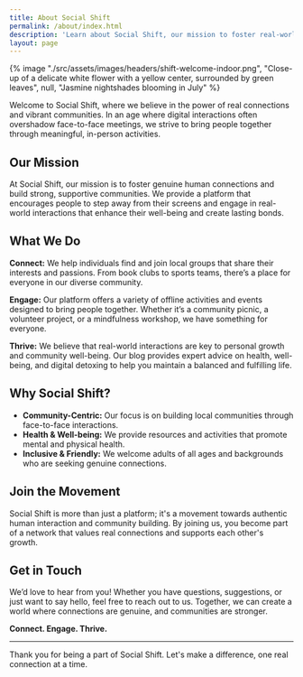 ```yaml
---
title: About Social Shift
permalink: /about/index.html
description: 'Learn about Social Shift, our mission to foster real-world connections and build supportive communities through in-person activities and events".'
layout: page
---
```


{% image "./src/assets/images/headers/shift-welcome-indoor.png", "Close-up of a delicate white flower with a yellow center, surrounded by green leaves", null, "Jasmine nightshades blooming in July" %}




Welcome to Social Shift, where we believe in the power of real connections and vibrant communities. In an age where digital interactions often overshadow face-to-face meetings, we strive to bring people together through meaningful, in-person activities.

## Our Mission

At Social Shift, our mission is to foster genuine human connections and build strong, supportive communities. We provide a platform that encourages people to step away from their screens and engage in real-world interactions that enhance their well-being and create lasting bonds.

## What We Do

**Connect:** We help individuals find and join local groups that share their interests and passions. From book clubs to sports teams, there’s a place for everyone in our diverse community.

**Engage:** Our platform offers a variety of offline activities and events designed to bring people together. Whether it’s a community picnic, a volunteer project, or a mindfulness workshop, we have something for everyone.

**Thrive:** We believe that real-world interactions are key to personal growth and community well-being. Our blog provides expert advice on health, well-being, and digital detoxing to help you maintain a balanced and fulfilling life.

## Why Social Shift?

- **Community-Centric:** Our focus is on building local communities through face-to-face interactions.
- **Health & Well-being:** We provide resources and activities that promote mental and physical health.
- **Inclusive & Friendly:** We welcome adults of all ages and backgrounds who are seeking genuine connections.

## Join the Movement

Social Shift is more than just a platform; it's a movement towards authentic human interaction and community building. By joining us, you become part of a network that values real connections and supports each other's growth.

## Get in Touch

We’d love to hear from you! Whether you have questions, suggestions, or just want to say hello, feel free to reach out to us. Together, we can create a world where connections are genuine, and communities are stronger.

**Connect. Engage. Thrive.**

---

Thank you for being a part of Social Shift. Let's make a difference, one real connection at a time.
